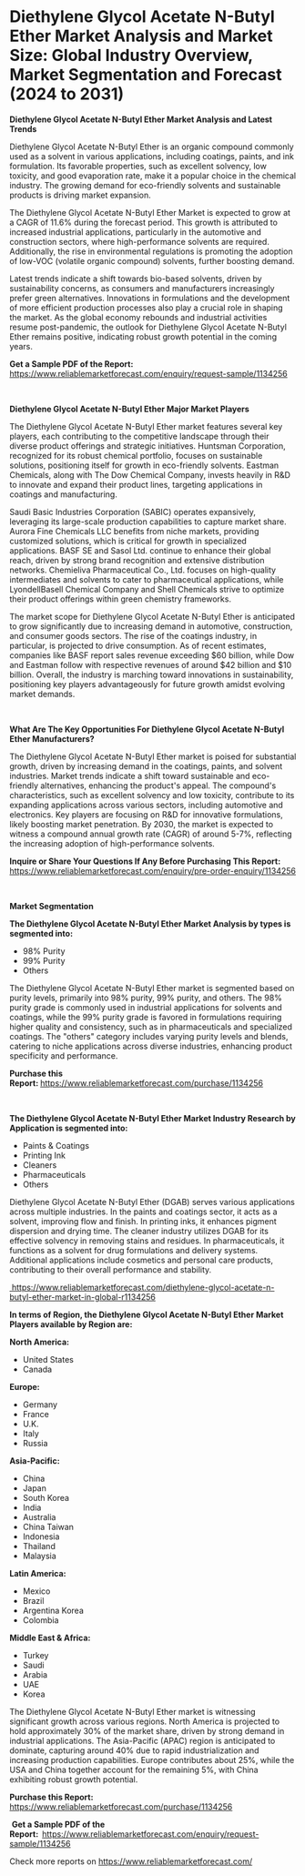 <p><h1>Diethylene Glycol Acetate N-Butyl Ether Market Analysis and Market Size: Global Industry Overview, Market Segmentation and Forecast (2024 to 2031)</h1></p><p><strong>Diethylene Glycol Acetate N-Butyl Ether Market Analysis and Latest Trends</strong></p>
<p><p>Diethylene Glycol Acetate N-Butyl Ether is an organic compound commonly used as a solvent in various applications, including coatings, paints, and ink formulation. Its favorable properties, such as excellent solvency, low toxicity, and good evaporation rate, make it a popular choice in the chemical industry. The growing demand for eco-friendly solvents and sustainable products is driving market expansion.</p><p>The Diethylene Glycol Acetate N-Butyl Ether Market is expected to grow at a CAGR of 11.6% during the forecast period. This growth is attributed to increased industrial applications, particularly in the automotive and construction sectors, where high-performance solvents are required. Additionally, the rise in environmental regulations is promoting the adoption of low-VOC (volatile organic compound) solvents, further boosting demand.</p><p>Latest trends indicate a shift towards bio-based solvents, driven by sustainability concerns, as consumers and manufacturers increasingly prefer green alternatives. Innovations in formulations and the development of more efficient production processes also play a crucial role in shaping the market. As the global economy rebounds and industrial activities resume post-pandemic, the outlook for Diethylene Glycol Acetate N-Butyl Ether remains positive, indicating robust growth potential in the coming years.</p></p>
<p><strong>Get a Sample PDF of the Report:&nbsp;</strong> <a href="https://www.reliablemarketforecast.com/enquiry/request-sample/1134256?utm_campaign=1743&utm_medium=2&utm_source=Github&utm_content=ia&utm_term=27122024&utm_id=diethylene-glycol-acetate-n-butyl-ether">https://www.reliablemarketforecast.com/enquiry/request-sample/1134256</a></p>
<p>&nbsp;</p>
<p><strong>Diethylene Glycol Acetate N-Butyl Ether Major Market Players</strong></p>
<p><p>The Diethylene Glycol Acetate N-Butyl Ether market features several key players, each contributing to the competitive landscape through their diverse product offerings and strategic initiatives. Huntsman Corporation, recognized for its robust chemical portfolio, focuses on sustainable solutions, positioning itself for growth in eco-friendly solvents. Eastman Chemicals, along with The Dow Chemical Company, invests heavily in R&D to innovate and expand their product lines, targeting applications in coatings and manufacturing.</p><p>Saudi Basic Industries Corporation (SABIC) operates expansively, leveraging its large-scale production capabilities to capture market share. Aurora Fine Chemicals LLC benefits from niche markets, providing customized solutions, which is critical for growth in specialized applications. BASF SE and Sasol Ltd. continue to enhance their global reach, driven by strong brand recognition and extensive distribution networks. Chemieliva Pharmaceutical Co., Ltd. focuses on high-quality intermediates and solvents to cater to pharmaceutical applications, while LyondellBasell Chemical Company and Shell Chemicals strive to optimize their product offerings within green chemistry frameworks.</p><p>The market scope for Diethylene Glycol Acetate N-Butyl Ether is anticipated to grow significantly due to increasing demand in automotive, construction, and consumer goods sectors. The rise of the coatings industry, in particular, is projected to drive consumption. As of recent estimates, companies like BASF report sales revenue exceeding $60 billion, while Dow and Eastman follow with respective revenues of around $42 billion and $10 billion. Overall, the industry is marching toward innovations in sustainability, positioning key players advantageously for future growth amidst evolving market demands.</p></p>
<p>&nbsp;</p>
<p><strong>What Are The Key Opportunities For Diethylene Glycol Acetate N-Butyl Ether Manufacturers?</strong></p>
<p><p>The Diethylene Glycol Acetate N-Butyl Ether market is poised for substantial growth, driven by increasing demand in the coatings, paints, and solvent industries. Market trends indicate a shift toward sustainable and eco-friendly alternatives, enhancing the product's appeal. The compound's characteristics, such as excellent solvency and low toxicity, contribute to its expanding applications across various sectors, including automotive and electronics. Key players are focusing on R&D for innovative formulations, likely boosting market penetration. By 2030, the market is expected to witness a compound annual growth rate (CAGR) of around 5-7%, reflecting the increasing adoption of high-performance solvents.</p></p>
<p><strong>Inquire or Share Your Questions If Any Before Purchasing This Report:</strong> <a href="https://www.reliablemarketforecast.com/enquiry/pre-order-enquiry/1134256?utm_campaign=1743&utm_medium=2&utm_source=Github&utm_content=ia&utm_term=27122024&utm_id=diethylene-glycol-acetate-n-butyl-ether">https://www.reliablemarketforecast.com/enquiry/pre-order-enquiry/1134256</a></p>
<p>&nbsp;</p>
<p><strong>Market Segmentation</strong></p>
<p><strong>The Diethylene Glycol Acetate N-Butyl Ether Market Analysis by types is segmented into:</strong></p>
<p><ul><li>98% Purity</li><li>99% Purity</li><li>Others</li></ul></p>
<p><p>The Diethylene Glycol Acetate N-Butyl Ether market is segmented based on purity levels, primarily into 98% purity, 99% purity, and others. The 98% purity grade is commonly used in industrial applications for solvents and coatings, while the 99% purity grade is favored in formulations requiring higher quality and consistency, such as in pharmaceuticals and specialized coatings. The "others" category includes varying purity levels and blends, catering to niche applications across diverse industries, enhancing product specificity and performance.</p></p>
<p><strong>Purchase this Report:&nbsp;</strong><a href="https://www.reliablemarketforecast.com/purchase/1134256?utm_campaign=1743&utm_medium=2&utm_source=Github&utm_content=ia&utm_term=27122024&utm_id=diethylene-glycol-acetate-n-butyl-ether">https://www.reliablemarketforecast.com/purchase/1134256</a></p>
<p>&nbsp;</p>
<p><strong>The Diethylene Glycol Acetate N-Butyl Ether Market Industry Research by Application is segmented into:</strong></p>
<p><ul><li>Paints & Coatings</li><li>Printing Ink</li><li>Cleaners</li><li>Pharmaceuticals</li><li>Others</li></ul></p>
<p><p>Diethylene Glycol Acetate N-Butyl Ether (DGAB) serves various applications across multiple industries. In the paints and coatings sector, it acts as a solvent, improving flow and finish. In printing inks, it enhances pigment dispersion and drying time. The cleaner industry utilizes DGAB for its effective solvency in removing stains and residues. In pharmaceuticals, it functions as a solvent for drug formulations and delivery systems. Additional applications include cosmetics and personal care products, contributing to their overall performance and stability.</p></p>
<p><a href="https://www.reliablemarketforecast.com/diethylene-glycol-acetate-n-butyl-ether-market-in-global-r1134256?utm_campaign=1743&utm_medium=2&utm_source=Github&utm_content=ia&utm_term=27122024&utm_id=diethylene-glycol-acetate-n-butyl-ether">&nbsp;https://www.reliablemarketforecast.com/diethylene-glycol-acetate-n-butyl-ether-market-in-global-r1134256</a></p>
<p><strong>In terms of Region, the Diethylene Glycol Acetate N-Butyl Ether Market Players available by Region are:</strong></p>
<p>
    <p> <strong> North America: </strong>
        <ul>
            <li>United States</li>
            <li>Canada</li>
        </ul>
        </p> 
    <p> <strong> Europe: </strong>
        <ul>
            <li>Germany</li>
            <li>France</li>
            <li>U.K.</li>
            <li>Italy</li>
            <li>Russia</li>
        </ul>
        </p> 
    <p> <strong> Asia-Pacific: </strong>
        <ul>
            <li>China</li>
            <li>Japan</li>
            <li>South Korea</li>
            <li>India</li>
            <li>Australia</li>
            <li>China Taiwan</li>
            <li>Indonesia</li>
            <li>Thailand</li>
            <li>Malaysia</li>
        </ul>
        </p> 
    <p> <strong> Latin America: </strong>
        <ul>
            <li>Mexico</li>
            <li>Brazil</li>
            <li>Argentina Korea</li>
            <li>Colombia</li>
        </ul>
        </p> 
    <p> <strong> Middle East & Africa: </strong>
        <ul>
            <li>Turkey</li>
            <li>Saudi</li>
            <li>Arabia</li>
            <li>UAE</li>
            <li>Korea</li>
        </ul>
    </p>
    </p>
<p><p>The Diethylene Glycol Acetate N-Butyl Ether market is witnessing significant growth across various regions. North America is projected to hold approximately 30% of the market share, driven by strong demand in industrial applications. The Asia-Pacific (APAC) region is anticipated to dominate, capturing around 40% due to rapid industrialization and increasing production capabilities. Europe contributes about 25%, while the USA and China together account for the remaining 5%, with China exhibiting robust growth potential.</p></p>
<p><strong>Purchase this Report: </strong><a href="https://www.reliablemarketforecast.com/purchase/1134256?utm_campaign=1743&utm_medium=2&utm_source=Github&utm_content=ia&utm_term=27122024&utm_id=diethylene-glycol-acetate-n-butyl-ether">https://www.reliablemarketforecast.com/purchase/1134256</a></p>
<p>&nbsp;<strong>Get a Sample PDF of the Report:&nbsp;&nbsp;</strong><a href="https://www.reliablemarketforecast.com/enquiry/request-sample/1134256?utm_campaign=1743&utm_medium=2&utm_source=Github&utm_content=ia&utm_term=27122024&utm_id=diethylene-glycol-acetate-n-butyl-ether">https://www.reliablemarketforecast.com/enquiry/request-sample/1134256</a></p>
<p><strong></strong></p>
<p>Check more reports on <a href="https://www.reliablemarketforecast.com/?utm_campaign=1743&utm_medium=2&utm_source=Github&utm_content=ia&utm_term=27122024&utm_id=diethylene-glycol-acetate-n-butyl-ether">https://www.reliablemarketforecast.com/</a></p>